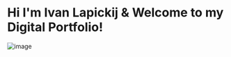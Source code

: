 # Hi I'm Ivan Lapickij & Welcome to my Digital Portfolio!
![image]((https://raw.githubusercontent.com/IvanLapickij/DP_JavaScript/refs/heads/main/src/assets/images/dp1.png?token=GHSAT0AAAAAACYGNFX27DA3NDGRBFUEAU6EZYPDJTQ))
